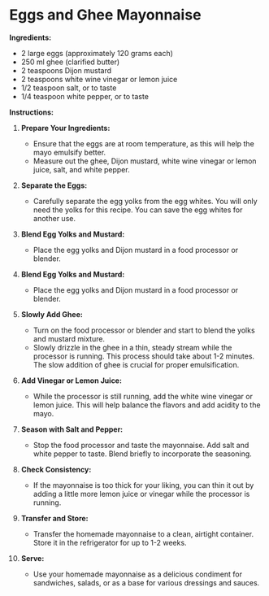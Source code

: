 <link rel="stylesheet" href="https://cdnjs.cloudflare.com/ajax/libs/github-markdown-css/4.0.0/github-markdown.min.css">

# Eggs and Ghee Mayonnaise

**Ingredients:**

- 2 large eggs (approximately 120 grams each)
- 250 ml ghee (clarified butter)
- 2 teaspoons Dijon mustard
- 2 teaspoons white wine vinegar or lemon juice
- 1/2 teaspoon salt, or to taste
- 1/4 teaspoon white pepper, or to taste

**Instructions:**

1. **Prepare Your Ingredients:**
   - Ensure that the eggs are at room temperature, as this will help the mayo emulsify better.
   - Measure out the ghee, Dijon mustard, white wine vinegar or lemon juice, salt, and white pepper.

2. **Separate the Eggs:**
   - Carefully separate the egg yolks from the egg whites. You will only need the yolks for this recipe. You can save the egg whites for another use.

3. **Blend Egg Yolks and Mustard:**
   - Place the egg yolks and Dijon mustard in a food processor or blender.

4. **Blend Egg Yolks and Mustard:**
   - Place the egg yolks and Dijon mustard in a food processor or blender.

5. **Slowly Add Ghee:**
   - Turn on the food processor or blender and start to blend the yolks and mustard mixture.
   - Slowly drizzle in the ghee in a thin, steady stream while the processor is running. This process should take about 1-2 minutes. The slow addition of ghee is crucial for proper emulsification.

6. **Add Vinegar or Lemon Juice:**
   - While the processor is still running, add the white wine vinegar or lemon juice. This will help balance the flavors and add acidity to the mayo.

7. **Season with Salt and Pepper:**
   - Stop the food processor and taste the mayonnaise. Add salt and white pepper to taste. Blend briefly to incorporate the seasoning.

8. **Check Consistency:**
   - If the mayonnaise is too thick for your liking, you can thin it out by adding a little more lemon juice or vinegar while the processor is running.

9. **Transfer and Store:**
   - Transfer the homemade mayonnaise to a clean, airtight container. Store it in the refrigerator for up to 1-2 weeks.

10. **Serve:**
    - Use your homemade mayonnaise as a delicious condiment for sandwiches, salads, or as a base for various dressings and sauces.
